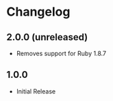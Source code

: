 # Changelog

## 2.0.0 (unreleased)

  * Removes support for Ruby 1.8.7

## 1.0.0

  * Initial Release
